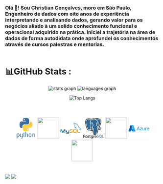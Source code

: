 <h3 align="left">Olá 👋! Sou Christian Gonçalves, moro em São Paulo, Engenheiro de dados com oito anos de experiência
    interpretando e analisando dados, gerando
    valor para os negócios aliado à um solido conhecimento funcional e operacional adquirido na
    prática. Iniciei a trajetória na área de dados de forma autodidata onde aprofundei os
    conhecimentos através de cursos palestras e mentorias.<br><br> 
</h3>
  
# 📊GitHub Stats : 
<div align="center">
    <img src="https://github-readme-stats.vercel.app/api?username=ChristianSGoncalves&show_icons=true&count_private=true&include_all_commits=true&theme=radical"
        height="150" alt="stats graph" />
    <img src="https://github-readme-streak-stats.herokuapp.com/?user=ChristianSGoncalves&theme=radical&hide_border=true"
        height="150" alt="languages graph" />

![Top Langs](https://github-readme-stats.vercel.app/api/top-langs/?username=ChristianSGoncalves&langs_count_private=true&theme=radical&card_width=445)<br><br>  
</div>

#
<div align="center">
  <img src="https://raw.githubusercontent.com/devicons/devicon/1119b9f84c0290e0f0b38982099a2bd027a48bf1/icons/python/python-original-wordmark.svg" 
       height="70" width="70"/>
  <img src="https://www.svgrepo.com/show/303229/microsoft-sql-server-logo.svg" 
       height="70" width="70"/>
  <img src="https://raw.githubusercontent.com/devicons/devicon/1119b9f84c0290e0f0b38982099a2bd027a48bf1/icons/mysql/mysql-original-wordmark.svg" 
       height="70" width="70"/>
  <img src="https://raw.githubusercontent.com/devicons/devicon/1119b9f84c0290e0f0b38982099a2bd027a48bf1/icons/postgresql/postgresql-original-wordmark.svg" 
       height="70" width="70"/>
  <img src="https://azurecomcdn.azureedge.net/cvt-022c6b3f5aa15dd5aabc3c381fef132a77ef2d97aecee219f30198d4ea83c327/svg/synapse-analytics.svg" 
       height="70" width="70"/>
  <img src="https://raw.githubusercontent.com/devicons/devicon/1119b9f84c0290e0f0b38982099a2bd027a48bf1/icons/azure/azure-original-wordmark.svg" 
       height="70" width="70"/>
  <img src="https://spark.apache.org/images/spark-logo-rev.svg" 
       height="70" width="70"/>
    
#
<div align="left">
    <a href="mailto:christiansgoncalves@gmail.com"><img
            src="https://img.shields.io/badge/-Gmail-%23333?style=for-the-badge&logo=gmail&logoColor=white"
            target="_blank"></a>
    <a href="https://www.linkedin.com/in/christiansgoncalves" target="_blank"><img
            src="https://img.shields.io/badge/-LinkedIn-%230077B5?style=for-the-badge&logo=linkedin&logoColor=white"
            target="_blank"></a>
</div>
